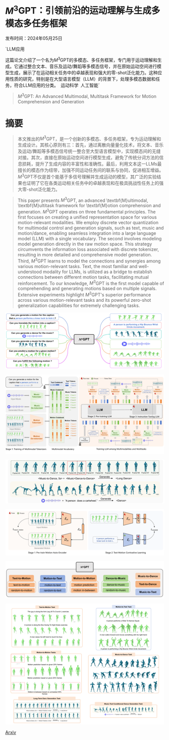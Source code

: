 # $M^3$GPT：引领前沿的运动理解与生成多模态多任务框架

发布时间：2024年05月25日

`LLM应用

这篇论文介绍了一个名为$M^3$GPT的多模态、多任务框架，专门用于运动理解和生成。它通过整合文本、音乐及运动/舞蹈等多模态信号，并在原始运动空间进行模型生成，展示了在运动相关任务中的卓越表现和强大的零-shot泛化能力。这种应用性质的研究，特别是在大型语言模型（LLM）的背景下，处理多模态数据和任务，符合LLM应用的分类。` `运动科学` `人工智能`

> $M^3$GPT: An Advanced Multimodal, Multitask Framework for Motion Comprehension and Generation

# 摘要

> 本文推出的$M^3$GPT，是一个创新的多模态、多任务框架，专为运动理解和生成设计。其核心原则有三：首先，通过离散向量量化技术，将文本、音乐及运动/舞蹈等多模态信号统一整合至大型语言模型中，实现模态间的无缝对接。其次，直接在原始运动空间进行模型生成，避免了传统分词方法的信息损耗，提升了生成内容的丰富性和准确性。最后，利用文本这一LLMs最擅长的模态作为纽带，加强不同运动任务间的联系与协同，促进相互增益。$M^3$GPT不仅是首个能基于多信号理解并生成运动的模型，其广泛的实验结果也证明了它在各类运动相关任务中的卓越表现和在极具挑战性任务上的强大零-shot泛化能力。

> This paper presents $M^3$GPT, an advanced \textbf{M}ultimodal, \textbf{M}ultitask framework for \textbf{M}otion comprehension and generation. $M^3$GPT operates on three fundamental principles. The first focuses on creating a unified representation space for various motion-relevant modalities. We employ discrete vector quantization for multimodal control and generation signals, such as text, music and motion/dance, enabling seamless integration into a large language model (LLM) with a single vocabulary. The second involves modeling model generation directly in the raw motion space. This strategy circumvents the information loss associated with discrete tokenizer, resulting in more detailed and comprehensive model generation. Third, $M^3$GPT learns to model the connections and synergies among various motion-relevant tasks. Text, the most familiar and well-understood modality for LLMs, is utilized as a bridge to establish connections between different motion tasks, facilitating mutual reinforcement. To our knowledge, $M^3$GPT is the first model capable of comprehending and generating motions based on multiple signals. Extensive experiments highlight $M^3$GPT's superior performance across various motion-relevant tasks and its powerful zero-shot generalization capabilities for extremely challenging tasks.

![$M^3$GPT：引领前沿的运动理解与生成多模态多任务框架](../../../paper_images/2405.16273/x1.png)

![$M^3$GPT：引领前沿的运动理解与生成多模态多任务框架](../../../paper_images/2405.16273/x2.png)

![$M^3$GPT：引领前沿的运动理解与生成多模态多任务框架](../../../paper_images/2405.16273/x3.png)

![$M^3$GPT：引领前沿的运动理解与生成多模态多任务框架](../../../paper_images/2405.16273/x4.png)

![$M^3$GPT：引领前沿的运动理解与生成多模态多任务框架](../../../paper_images/2405.16273/x5.png)

![$M^3$GPT：引领前沿的运动理解与生成多模态多任务框架](../../../paper_images/2405.16273/x6.png)

[Arxiv](https://arxiv.org/abs/2405.16273)